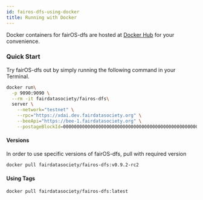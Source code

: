 ```yaml
---
id: fairos-dfs-using-docker
title: Running with Docker
---
```


Docker containers for fairOS-dfs are hosted at [Docker Hub](https://hub.docker.com/r/fairdatasociety/fairos-dfs) for your convenience.

### Quick Start

Try fairOS-dfs out by simply running the following command in your Terminal.

```bash
docker run\
  -p 9090:9090 \
  --rm -it fairdatasociety/fairos-dfs\
  server \
    --network="testnet" \
    --rpc="https://xdai.dev.fairdatasociety.org" \
    --beeApi="https://bee-1.fairdatasociety.org" \
    --postageBlockId=0000000000000000000000000000000000000000000000000000000000000000
```

#### Versions

In order to use specific versions of fairOS-dfs, pull with required version

```bash
docker pull fairdatasociety/fairos-dfs:v0.9.2-rc2
```

#### Using Tags

```bash
docker pull fairdatasociety/fairos-dfs:latest
```